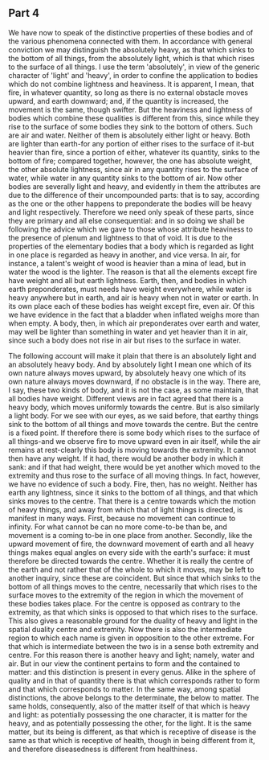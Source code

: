 ## Part 4

We have now to speak of the distinctive properties of these bodies and of the various phenomena connected with them.
In accordance with general conviction we may distinguish the absolutely heavy, as that which sinks to the bottom of all things, from the absolutely light, which is that which rises to the surface of all things.
I use the term 'absolutely', in view of the generic character of 'light' and 'heavy', in order to confine the application to bodies which do not combine lightness and heaviness.
It is apparent, I mean, that fire, in whatever quantity, so long as there is no external obstacle moves upward, and earth downward; and, if the quantity is increased, the movement is the same, though swifter.
But the heaviness and lightness of bodies which combine these qualities is different from this, since while they rise to the surface of some bodies they sink to the bottom of others.
Such are air and water.
Neither of them is absolutely either light or heavy.
Both are lighter than earth-for any portion of either rises to the surface of it-but heavier than fire, since a portion of either, whatever its quantity, sinks to the bottom of fire; compared together, however, the one has absolute weight, the other absolute lightness, since air in any quantity rises to the surface of water, while water in any quantity sinks to the bottom of air.
Now other bodies are severally light and heavy, and evidently in them the attributes are due to the difference of their uncompounded parts: that is to say, according as the one or the other happens to preponderate the bodies will be heavy and light respectively.
Therefore we need only speak of these parts, since they are primary and all else consequential: and in so doing we shall be following the advice which we gave to those whose attribute heaviness to the presence of plenum and lightness to that of void.
It is due to the properties of the elementary bodies that a body which is regarded as light in one place is regarded as heavy in another, and vice versa.
In air, for instance, a talent's weight of wood is heavier than a mina of lead, but in water the wood is the lighter.
The reason is that all the elements except fire have weight and all but earth lightness.
Earth, then, and bodies in which earth preponderates, must needs have weight everywhere, while water is heavy anywhere but in earth, and air is heavy when not in water or earth.
In its own place each of these bodies has weight except fire, even air.
Of this we have evidence in the fact that a bladder when inflated weighs more than when empty.
A body, then, in which air preponderates over earth and water, may well be lighter than something in water and yet heavier than it in air, since such a body does not rise in air but rises to the surface in water.

The following account will make it plain that there is an absolutely light and an absolutely heavy body.
And by absolutely light I mean one which of its own nature always moves upward, by absolutely heavy one which of its own nature always moves downward, if no obstacle is in the way.
There are, I say, these two kinds of body, and it is not the case, as some maintain, that all bodies have weight.
Different views are in fact agreed that there is a heavy body, which moves uniformly towards the centre.
But is also similarly a light body.
For we see with our eyes, as we said before, that earthy things sink to the bottom of all things and move towards the centre.
But the centre is a fixed point.
If therefore there is some body which rises to the surface of all things-and we observe fire to move upward even in air itself, while the air remains at rest-clearly this body is moving towards the extremity.
It cannot then have any weight.
If it had, there would be another body in which it sank: and if that had weight, there would be yet another which moved to the extremity and thus rose to the surface of all moving things.
In fact, however, we have no evidence of such a body.
Fire, then, has no weight.
Neither has earth any lightness, since it sinks to the bottom of all things, and that which sinks moves to the centre.
That there is a centre towards which the motion of heavy things, and away from which that of light things is directed, is manifest in many ways.
First, because no movement can continue to infinity.
For what cannot be can no more come-to-be than be, and movement is a coming to-be in one place from another.
Secondly, like the upward movement of fire, the downward movement of earth and all heavy things makes equal angles on every side with the earth's surface: it must therefore be directed towards the centre.
Whether it is really the centre of the earth and not rather that of the whole to which it moves, may be left to another inquiry, since these are coincident.
But since that which sinks to the bottom of all things moves to the centre, necessarily that which rises to the surface moves to the extremity of the region in which the movement of these bodies takes place.
For the centre is opposed as contrary to the extremity, as that which sinks is opposed to that which rises to the surface.
This also gives a reasonable ground for the duality of heavy and light in the spatial duality centre and extremity.
Now there is also the intermediate region to which each name is given in opposition to the other extreme.
For that which is intermediate between the two is in a sense both extremity and centre.
For this reason there is another heavy and light; namely, water and air.
But in our view the continent pertains to form and the contained to matter: and this distinction is present in every genus.
Alike in the sphere of quality and in that of quantity there is that which corresponds rather to form and that which corresponds to matter.
In the same way, among spatial distinctions, the above belongs to the determinate, the below to matter.
The same holds, consequently, also of the matter itself of that which is heavy and light: as potentially possessing the one character, it is matter for the heavy, and as potentially possessing the other, for the light.
It is the same matter, but its being is different, as that which is receptive of disease is the same as that which is receptive of health, though in being different from it, and therefore diseasedness is different from healthiness.

